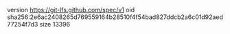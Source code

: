 version https://git-lfs.github.com/spec/v1
oid sha256:2e6ac2408265d769559164b28510f4f54bad827ddcb2a6c01d92aed77254f7d3
size 13396
